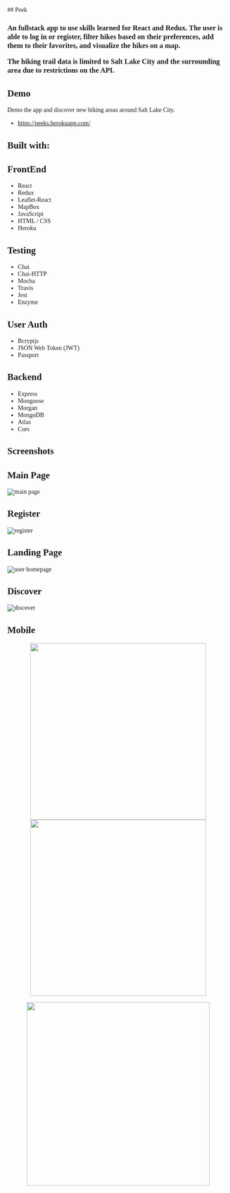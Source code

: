 <font face="verdana">
## Peek

<h3>An fullstack app to use skills learned for React and Redux. The user is able to log in or register, filter hikes based on their preferences, add them to their favorites, and visualize the hikes on a map.

The hiking trail data is limited to Salt Lake City and the surrounding area due to restrictions on the API.</h3>

## Demo

Demo the app and discover new hiking areas around Salt Lake City.

- https://peeks.herokuapp.com/

## Built with:

<h2>FrontEnd</h2>

- React
- Redux
- Leaflet-React
- MapBox
- JavaScript
- HTML / CSS
- Heroku

<h2>Testing</h2>

- Chai
- Chai-HTTP
- Mocha
- Travis
- Jest
- Enzyme

<h2>User Auth</h2>

- Bcryptjs
- JSON Web Token (JWT)
- Passport

<h2>Backend</h2>

- Express
- Mongoose
- Morgan
- MongoDB
- Atlas
- Cors

## Screenshots

<h2>Main Page</h2>

![main page](screenshots/mainPage.png)

<h2>Register</h2>

![register](screenshots/register.png)

<h2>Landing Page</h2>

![user homepage](screenshots/userHomepage.png)

<h2>Discover</h2>

![discover](screenshots/discover.png)

<h2>Mobile</h2>

<p align="middle">
  <img src = "https://github.com/AlexMcComb/peek-client/blob/master/screenshots/mobile.png" width="400" >
   <img src = "https://github.com/AlexMcComb/peek-client/blob/master/screenshots/mobileMain.png" width="400" >
</p>
<p align="middle">
<img src = "https://github.com/AlexMcComb/peek-client/blob/master/screenshots/mobileMap.png" width="416">
</p>
</font>
